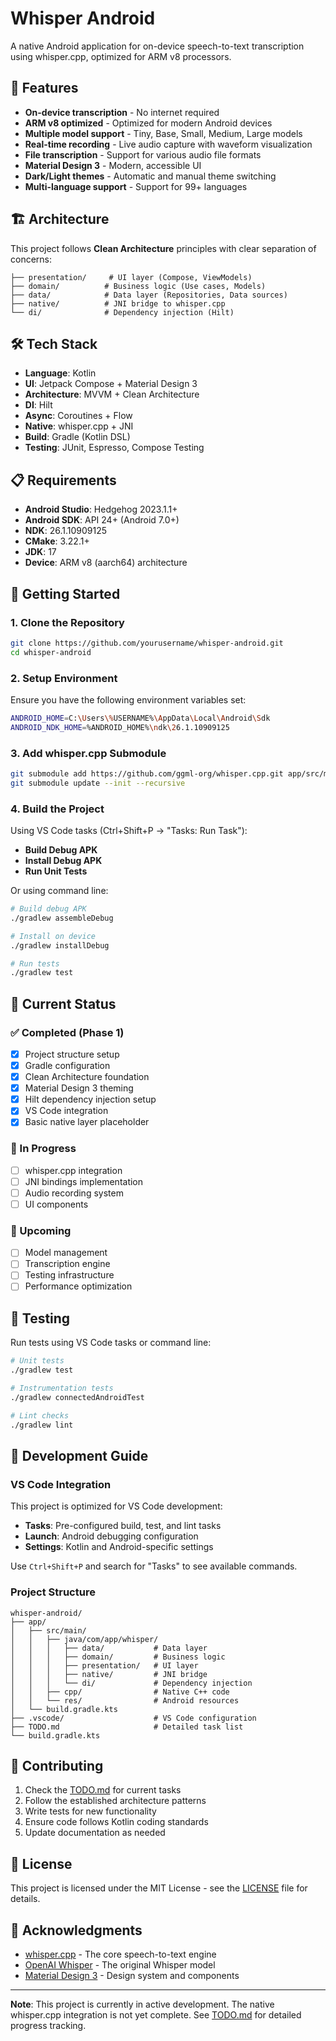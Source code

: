 # Whisper Android

A native Android application for on-device speech-to-text transcription using whisper.cpp, optimized for ARM v8 processors.

## 🎯 Features

- **On-device transcription** - No internet required
- **ARM v8 optimized** - Optimized for modern Android devices
- **Multiple model support** - Tiny, Base, Small, Medium, Large models
- **Real-time recording** - Live audio capture with waveform visualization
- **File transcription** - Support for various audio file formats
- **Material Design 3** - Modern, accessible UI
- **Dark/Light themes** - Automatic and manual theme switching
- **Multi-language support** - Support for 99+ languages

## 🏗️ Architecture

This project follows **Clean Architecture** principles with clear separation of concerns:

```
├── presentation/     # UI layer (Compose, ViewModels)
├── domain/          # Business logic (Use cases, Models)
├── data/            # Data layer (Repositories, Data sources)
├── native/          # JNI bridge to whisper.cpp
└── di/              # Dependency injection (Hilt)
```

## 🛠️ Tech Stack

- **Language**: Kotlin
- **UI**: Jetpack Compose + Material Design 3
- **Architecture**: MVVM + Clean Architecture
- **DI**: Hilt
- **Async**: Coroutines + Flow
- **Native**: whisper.cpp + JNI
- **Build**: Gradle (Kotlin DSL)
- **Testing**: JUnit, Espresso, Compose Testing

## 📋 Requirements

- **Android Studio**: Hedgehog 2023.1.1+
- **Android SDK**: API 24+ (Android 7.0+)
- **NDK**: 26.1.10909125
- **CMake**: 3.22.1+
- **JDK**: 17
- **Device**: ARM v8 (aarch64) architecture

## 🚀 Getting Started

### 1. Clone the Repository

```bash
git clone https://github.com/yourusername/whisper-android.git
cd whisper-android
```

### 2. Setup Environment

Ensure you have the following environment variables set:

```bash
ANDROID_HOME=C:\Users\%USERNAME%\AppData\Local\Android\Sdk
ANDROID_NDK_HOME=%ANDROID_HOME%\ndk\26.1.10909125
```

### 3. Add whisper.cpp Submodule

```bash
git submodule add https://github.com/ggml-org/whisper.cpp.git app/src/main/cpp/whisper.cpp
git submodule update --init --recursive
```

### 4. Build the Project

Using VS Code tasks (Ctrl+Shift+P → "Tasks: Run Task"):
- **Build Debug APK**
- **Install Debug APK**
- **Run Unit Tests**

Or using command line:

```bash
# Build debug APK
./gradlew assembleDebug

# Install on device
./gradlew installDebug

# Run tests
./gradlew test
```

## 📱 Current Status

### ✅ Completed (Phase 1)
- [x] Project structure setup
- [x] Gradle configuration
- [x] Clean Architecture foundation
- [x] Material Design 3 theming
- [x] Hilt dependency injection setup
- [x] VS Code integration
- [x] Basic native layer placeholder

### 🚧 In Progress
- [ ] whisper.cpp integration
- [ ] JNI bindings implementation
- [ ] Audio recording system
- [ ] UI components

### 📅 Upcoming
- [ ] Model management
- [ ] Transcription engine
- [ ] Testing infrastructure
- [ ] Performance optimization

## 🧪 Testing

Run tests using VS Code tasks or command line:

```bash
# Unit tests
./gradlew test

# Instrumentation tests
./gradlew connectedAndroidTest

# Lint checks
./gradlew lint
```

## 📖 Development Guide

### VS Code Integration

This project is optimized for VS Code development:

- **Tasks**: Pre-configured build, test, and lint tasks
- **Launch**: Android debugging configuration
- **Settings**: Kotlin and Android-specific settings

Use `Ctrl+Shift+P` and search for "Tasks" to see available commands.

### Project Structure

```
whisper-android/
├── app/
│   ├── src/main/
│   │   ├── java/com/app/whisper/
│   │   │   ├── data/           # Data layer
│   │   │   ├── domain/         # Business logic
│   │   │   ├── presentation/   # UI layer
│   │   │   ├── native/         # JNI bridge
│   │   │   └── di/             # Dependency injection
│   │   ├── cpp/                # Native C++ code
│   │   └── res/                # Android resources
│   └── build.gradle.kts
├── .vscode/                    # VS Code configuration
├── TODO.md                     # Detailed task list
└── build.gradle.kts
```

## 🤝 Contributing

1. Check the [TODO.md](TODO.md) for current tasks
2. Follow the established architecture patterns
3. Write tests for new functionality
4. Ensure code follows Kotlin coding standards
5. Update documentation as needed

## 📄 License

This project is licensed under the MIT License - see the [LICENSE](LICENSE) file for details.

## 🙏 Acknowledgments

- [whisper.cpp](https://github.com/ggml-org/whisper.cpp) - The core speech-to-text engine
- [OpenAI Whisper](https://github.com/openai/whisper) - The original Whisper model
- [Material Design 3](https://m3.material.io/) - Design system and components

---

**Note**: This project is currently in active development. The native whisper.cpp integration is not yet complete. See [TODO.md](TODO.md) for detailed progress tracking.
